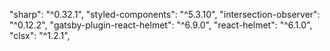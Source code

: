 "sharp": "^0.32.1",
"styled-components": "^5.3.10",
"intersection-observer": "^0.12.2",
"gatsby-plugin-react-helmet": "^6.9.0",
"react-helmet": "^6.1.0",
"clsx": "^1.2.1",
